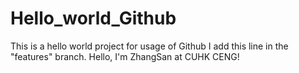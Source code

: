 # Hello_world_Github
This is a hello world project for usage of Github
I add this line in the "features" branch.
Hello, I'm ZhangSan at CUHK CENG!
